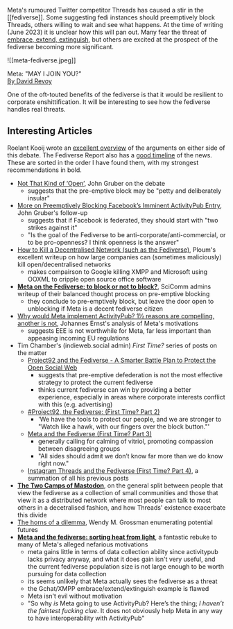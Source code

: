 Meta's rumoured Twitter competitor Threads has caused a stir in the [[fediverse]]. Some suggesting fedi instances should preemptively block Threads, others willing to wait and see what happens.  At the time of writing (June 2023) it is unclear how this will pan out. Many fear the threat of [embrace, extend, extinguish](https://en.wikipedia.org/wiki/Embrace,_extend,_and_extinguish), but others are excited at the prospect of the fediverse becoming more significant.

![[meta-fediverse.jpeg]]

Meta: "MAY I JOIN YOU?"  
[By David Revoy](https://framapiaf.org/@davidrevoy/110583258129951932)

One of the oft-touted benefits of the fediverse is that it would be resilient to corporate enshittification. It will be interesting to see how the fediverse handles real threats.  

## Interesting Articles

Roelant Kooij wrote an [excellent overview](https://roelant.net/en/2023/interesting-reads-on-meta-vs-fediverse/) of the arguments on either side of this debate.  The Fediverse Report also has a [good timeline](https://fediversereport.com/last-week-in-the-fediverse-episode-24/) of the news.  These are sorted in the order I have found them, with my strongest recommendations in bold.

- [Not That Kind of ‘Open’](https://fedipact.online/), John Gruber on the debate 
	- suggests that the pre-emptive block may be "petty and deliberately insular"
- [More on Preemptively Blocking Facebook’s Imminent ActivityPub Entry](https://daringfireball.net/2023/06/more_on_preemptively_blocking), John Gruber's follow-up
	- suggests that if Facebook is federated, they should start with "two strikes against it"
	- "Is the goal of the Fediverse to be anti-corporate/anti-commercial, or to be pro-openness? I think openness is the answer"
- [How to Kill a Decentralised Network (such as the Fediverse)](https://ploum.net/2023-06-23-how-to-kill-decentralised-networks.html), Ploum's excellent writeup on how large companies can (sometimes maliciously) kill open/decentralised networks
	- makes compairson to Google killing XMPP and Microsoft using OOXML to cripple open source office software
- [**Meta on the Fediverse: to block or not to block?**](https://about.scicomm.xyz/doku.php?id=blog:2023:0625_meta_on_the_fediverse_to_block_or_not_to_block), SciComm admins writeup of their balanced thought process on pre-emptive blocking
	- they conclude to pre-emptively block, but leave the door open to unblocking if Meta is a decent fediverse citizen
- [Why would Meta implement ActivityPub? 1½ reasons are compelling, another is not](https://reb00ted.org/tech/20230625-meta-why-activitypub/), Johannes Ernst's analysis of Meta's motivations
	- suggests EEE is not worthwhile for Meta, far less important than appeasing incoming EU regulations
- Tim Chamber's (indieweb.social admin) *First Time?* series of posts on the matter
	- [Project92 and the Fediverse - A Smarter Battle Plan to Protect the Open Social Web](https://www.timothychambers.net/2023/06/23/project-and-the.html)
		- suggests that pre-emptive defederation is not the most effective strategy to protect the current fediverse
		- thinks current fediverse can win by providing a better experience, especially in areas where corporate interests conflict with this (e.g. advertising)
	- [#Project92, the Fediverse: (First Time? Part 2)](https://www.timothychambers.net/2023/06/25/project-the-fediverse.html)
		- 'We have the tools to protect our people, and we are stronger to "Watch like a hawk, with our fingers over the block button."'
	- [Meta and the Fediverse (First Time? Part 3)](https://www.timothychambers.net/2023/06/30/meta-and-the.html)
		- generally calling for calming of vitriol, promoting compassion between disagreeing groups
		- "All sides should admit we don’t know far more than we do know right now."
	- [Instagram Threads and the Fediverse (First Time? Part 4)](https://www.timothychambers.net/2023/07/03/instagram-threads-and.html), a summation of all his previous posts
- [**The Two Camps of Mastodon**](https://heat-shield.space/mastodon_two_camps.html), on the general split between people that view the fediverse as a collection of small communities and those that view it as a distributed network where most people can talk to most others in a decetralised fashion, and how Threads' existence exacerbate this divide
- [The horns of a dilemma](https://netwars.pelicancrossing.net/2023/06/30/the-horns-of-a-dilemma/), Wendy M. Grossman enumerating potential futures
- [**Meta and the fediverse: sorting heat from light**](https://blog.bloonface.com/2023/07/03/meta-and-the-fediverse-sorting-heat-from-light/), a fantastic rebuke to many of Meta's alleged nefarious motivations
	- meta gains little in terms of data collection ability since activitypub lacks privacy anyway, and what it does gain isn't very useful, and the current fediverse population size is not large enough to be worth pursuing for data collection
	- its seems unlikely that Meta actually sees the fediverse as a threat
	- the Gchat/XMPP embrace/extend/extinguish example is flawed
	- Meta isn't evil without motivation
	- "So why _is_ Meta going to use ActivityPub?  Here’s the thing; _I haven’t the faintest fucking clue_.  It does not obviously help Meta in any way to have interoperability with ActivityPub"